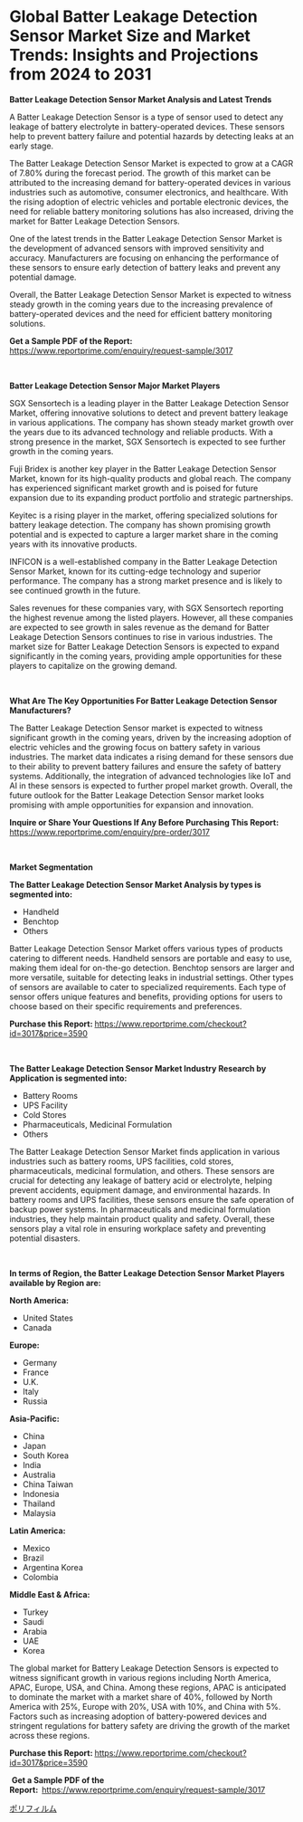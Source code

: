 <p><h1>Global Batter Leakage Detection Sensor Market Size and Market Trends: Insights and Projections from 2024 to 2031</h1></p><p><strong>Batter Leakage Detection Sensor Market Analysis and Latest Trends</strong></p>
<p><p>A Batter Leakage Detection Sensor is a type of sensor used to detect any leakage of battery electrolyte in battery-operated devices. These sensors help to prevent battery failure and potential hazards by detecting leaks at an early stage.</p><p>The Batter Leakage Detection Sensor Market is expected to grow at a CAGR of 7.80% during the forecast period. The growth of this market can be attributed to the increasing demand for battery-operated devices in various industries such as automotive, consumer electronics, and healthcare. With the rising adoption of electric vehicles and portable electronic devices, the need for reliable battery monitoring solutions has also increased, driving the market for Batter Leakage Detection Sensors.</p><p>One of the latest trends in the Batter Leakage Detection Sensor Market is the development of advanced sensors with improved sensitivity and accuracy. Manufacturers are focusing on enhancing the performance of these sensors to ensure early detection of battery leaks and prevent any potential damage.</p><p>Overall, the Batter Leakage Detection Sensor Market is expected to witness steady growth in the coming years due to the increasing prevalence of battery-operated devices and the need for efficient battery monitoring solutions.</p></p>
<p><strong>Get a Sample PDF of the Report:&nbsp;</strong> <a href="https://www.reportprime.com/enquiry/request-sample/3017">https://www.reportprime.com/enquiry/request-sample/3017</a></p>
<p>&nbsp;</p>
<p><strong>Batter Leakage Detection Sensor Major Market Players</strong></p>
<p><p>SGX Sensortech is a leading player in the Batter Leakage Detection Sensor Market, offering innovative solutions to detect and prevent battery leakage in various applications. The company has shown steady market growth over the years due to its advanced technology and reliable products. With a strong presence in the market, SGX Sensortech is expected to see further growth in the coming years.</p><p>Fuji Bridex is another key player in the Batter Leakage Detection Sensor Market, known for its high-quality products and global reach. The company has experienced significant market growth and is poised for future expansion due to its expanding product portfolio and strategic partnerships.</p><p>Keyitec is a rising player in the market, offering specialized solutions for battery leakage detection. The company has shown promising growth potential and is expected to capture a larger market share in the coming years with its innovative products.</p><p>INFICON is a well-established company in the Batter Leakage Detection Sensor Market, known for its cutting-edge technology and superior performance. The company has a strong market presence and is likely to see continued growth in the future.</p><p>Sales revenues for these companies vary, with SGX Sensortech reporting the highest revenue among the listed players. However, all these companies are expected to see growth in sales revenue as the demand for Batter Leakage Detection Sensors continues to rise in various industries. The market size for Batter Leakage Detection Sensors is expected to expand significantly in the coming years, providing ample opportunities for these players to capitalize on the growing demand.</p></p>
<p>&nbsp;</p>
<p><strong>What Are The Key Opportunities For Batter Leakage Detection Sensor Manufacturers?</strong></p>
<p><p>The Batter Leakage Detection Sensor market is expected to witness significant growth in the coming years, driven by the increasing adoption of electric vehicles and the growing focus on battery safety in various industries. The market data indicates a rising demand for these sensors due to their ability to prevent battery failures and ensure the safety of battery systems. Additionally, the integration of advanced technologies like IoT and AI in these sensors is expected to further propel market growth. Overall, the future outlook for the Batter Leakage Detection Sensor market looks promising with ample opportunities for expansion and innovation.</p></p>
<p><strong>Inquire or Share Your Questions If Any Before Purchasing This Report:</strong> <a href="https://www.reportprime.com/enquiry/pre-order/3017">https://www.reportprime.com/enquiry/pre-order/3017</a></p>
<p>&nbsp;</p>
<p><strong>Market Segmentation</strong></p>
<p><strong>The Batter Leakage Detection Sensor Market Analysis by types is segmented into:</strong></p>
<p><ul><li>Handheld</li><li>Benchtop</li><li>Others</li></ul></p>
<p><p>Batter Leakage Detection Sensor Market offers various types of products catering to different needs. Handheld sensors are portable and easy to use, making them ideal for on-the-go detection. Benchtop sensors are larger and more versatile, suitable for detecting leaks in industrial settings. Other types of sensors are available to cater to specialized requirements. Each type of sensor offers unique features and benefits, providing options for users to choose based on their specific requirements and preferences.</p></p>
<p><strong>Purchase this Report:&nbsp;</strong><a href="https://www.reportprime.com/checkout?id=3017&price=3590">https://www.reportprime.com/checkout?id=3017&price=3590</a></p>
<p>&nbsp;</p>
<p><strong>The Batter Leakage Detection Sensor Market Industry Research by Application is segmented into:</strong></p>
<p><ul><li>Battery Rooms</li><li>UPS Facility</li><li>Cold Stores</li><li>Pharmaceuticals, Medicinal Formulation</li><li>Others</li></ul></p>
<p><p>The Batter Leakage Detection Sensor Market finds application in various industries such as battery rooms, UPS facilities, cold stores, pharmaceuticals, medicinal formulation, and others. These sensors are crucial for detecting any leakage of battery acid or electrolyte, helping prevent accidents, equipment damage, and environmental hazards. In battery rooms and UPS facilities, these sensors ensure the safe operation of backup power systems. In pharmaceuticals and medicinal formulation industries, they help maintain product quality and safety. Overall, these sensors play a vital role in ensuring workplace safety and preventing potential disasters.</p></p>
<p>&nbsp;</p>
<p><strong>In terms of Region, the Batter Leakage Detection Sensor Market Players available by Region are:</strong></p>
<p>
    <p> <strong> North America: </strong>
        <ul>
            <li>United States</li>
            <li>Canada</li>
        </ul>
        </p> 
    <p> <strong> Europe: </strong>
        <ul>
            <li>Germany</li>
            <li>France</li>
            <li>U.K.</li>
            <li>Italy</li>
            <li>Russia</li>
        </ul>
        </p> 
    <p> <strong> Asia-Pacific: </strong>
        <ul>
            <li>China</li>
            <li>Japan</li>
            <li>South Korea</li>
            <li>India</li>
            <li>Australia</li>
            <li>China Taiwan</li>
            <li>Indonesia</li>
            <li>Thailand</li>
            <li>Malaysia</li>
        </ul>
        </p> 
    <p> <strong> Latin America: </strong>
        <ul>
            <li>Mexico</li>
            <li>Brazil</li>
            <li>Argentina Korea</li>
            <li>Colombia</li>
        </ul>
        </p> 
    <p> <strong> Middle East & Africa: </strong>
        <ul>
            <li>Turkey</li>
            <li>Saudi</li>
            <li>Arabia</li>
            <li>UAE</li>
            <li>Korea</li>
        </ul>
    </p>
    </p>
<p><p>The global market for Battery Leakage Detection Sensors is expected to witness significant growth in various regions including North America, APAC, Europe, USA, and China. Among these regions, APAC is anticipated to dominate the market with a market share of 40%, followed by North America with 25%, Europe with 20%, USA with 10%, and China with 5%. Factors such as increasing adoption of battery-powered devices and stringent regulations for battery safety are driving the growth of the market across these regions.</p></p>
<p><strong>Purchase this Report: </strong><a href="https://www.reportprime.com/checkout?id=3017&price=3590">https://www.reportprime.com/checkout?id=3017&price=3590</a></p>
<p>&nbsp;<strong>Get a Sample PDF of the Report:&nbsp;&nbsp;</strong><a href="https://www.reportprime.com/enquiry/request-sample/3017">https://www.reportprime.com/enquiry/request-sample/3017</a></p>
<p><strong></strong></p>
<p><p><a href="https://github.com/SarahFahey88/Market-Research-Report-List-1/blob/main/966560812877.md">ポリフィルム</a></p></p>